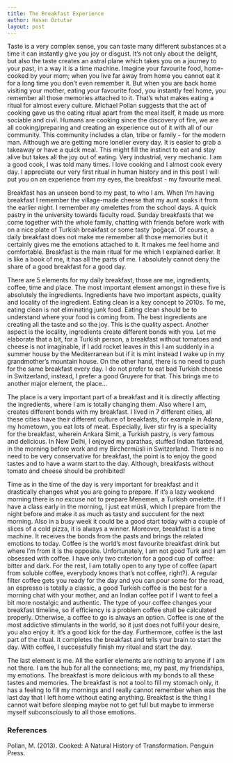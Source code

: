 ```yaml
---
title: The Breakfast Experience
author: Hasan Öztutar
layout: post
---
```

Taste is a very complex sense, you can taste many different substances at a time it can instantly give you joy or disgust. It’s not only about the delight, but also the taste creates an astral plane which takes you on a journey to your past, in a way it is a time machine. Imagine your favourite food, home-cooked by your mom; when you live far away from home you cannot eat it for a long time you don’t even remember it. But when you are back home visiting your mother, eating your favourite food, you instantly feel home, you remember all those memories attached to it. That’s what makes eating a ritual for almost every culture. Michael Pollan suggests that the act of cooking gave us the eating ritual apart from the meal itself, it made us more sociable and civil. Humans are cooking since the discovery of fire, we are all cooking/preparing and creating an experience out of it with all of our community. This community includes a clan, tribe or family  - for the modern man. Although we are getting more lonelier every day. It is easier to grab a takeaway or have a quick meal. This might fill the instinct to eat and stay alive but takes all the joy out of eating. Very industrial, very mechanic. I am a good cook, I was told many times. I love cooking and I almost cook every day. I appreciate our very first ritual in human history and in this post I will put you on an experience from my eyes, the breakfast - my favourite meal.

Breakfast has an unseen bond to my past, to who I am. When I’m having breakfast I remember the village-made cheese that my aunt soaks it from the earlier night. I remember my omelettes from the school days. A quick pastry in the university towards faculty road. Sunday breakfasts that we come together with the whole family, chatting with friends before work with on a nice plate of Turkish breakfast or some tasty ‘poğaça’. Of course, a daily breakfast does not make me remember all those memories but it certainly gives me the emotions attached to it. It makes me feel home and comfortable. Breakfast is the main ritual for me which I explained earlier. It is like a book of me, it has all the parts of me. I absolutely cannot deny the share of a good breakfast for a good day.  

There are 5 elements for my daily breakfast, those are me, ingredients, coffee, time and place. The most important element amongst in these five is absolutely the ingredients. Ingredients have two important aspects, quality and locality of the ingredient. Eating clean is a key concept to 2010s. To me, eating clean is not eliminating junk food. Eating clean should be to understand where your food is coming from. The best ingredients are creating all the taste and so the joy. This is the quality aspect. Another aspect is the locality, ingredients create different bonds with you. Let me elaborate that a bit, for a Turkish person, a breakfast without tomatoes and cheese is not imaginable, if I add rocket leaves in this I am suddenly in a summer house by the Mediterranean but if it is mint instead I wake up in my grandmother’s mountain house. On the other hand, there is no need to push for the same breakfast every day. I do not prefer to eat bad Turkish cheese in Switzerland, instead, I prefer a good Gruyere for that. This brings me to another major element, the place…

The place is a very important part of a  breakfast and it is directly affecting the ingredients, where I am is totally changing them. Also where I am, creates different bonds with my breakfast. I lived in 7 different cities, all these cities have their different culture of breakfasts, for example in Adana, my hometown, you eat lots of meat. Especially, liver stir fry is a speciality for the breakfast, wherein Ankara Simit, a Turkish pastry, is very famous and delicious. In New Delhi, I enjoyed my parathas, stuffed Indian flatbread, in the morning before work and my Birchermüsli in Switzerland. There is no need to be very conservative for breakfast, the point is to enjoy the good tastes and to have a warm start to the day. Although, breakfasts without tomato and cheese should be prohibited!

Time as in the time of the day is very important for breakfast and it drastically changes what you are going to prepare. If it’s a lazy weekend morning there is no excuse not to prepare Menemen, a Turkish omelette. If I have a class early in the morning, I just eat müsli, which I prepare from the night before and make it as much as tasty and succulent for the next morning. Also in a busy week it could be a good start today with a couple of slices of a cold pizza, it is always a winner. Moreover, breakfast is a time machine. It receives the bonds from the pasts and brings the related emotions to today.
Coffee is the world’s most favourite breakfast drink but where I’m from it is the opposite. Unfortunately, I am not good Turk and I am obsessed with coffee. I have only two criterion for a good cup of coffee: bitter and dark. For the rest, I am totally open to any type of coffee (apart from soluble coffee, everybody knows that’s not coffee, right?). A regular filter coffee gets you ready for the day and you can pour some for the road, an espresso is totally a classic, a good Turkish coffee is the best for a morning chat with your mother, and an Indian coffee pot if I want to feel a bit more nostalgic and authentic. The type of your coffee changes your breakfast timeline, so if efficiency is a problem coffee shall be calculated properly. Otherwise, a coffee to go is always an option. Coffee is one of the most addictive stimulants in the world, so it just does not fulfil your desire, you also enjoy it. It’s a good kick for the day. Furthermore, coffee is the last part of the ritual. It completes the breakfast and tells your brain to start the day. With coffee, I successfully finish my ritual and start the day.

The last element is me. All the earlier elements are nothing to anyone if I am not there. I am the hub for all the connections; me, my past, my friendships, my emotions. The breakfast is more delicious with my bonds to all these tastes and memories. The breakfast is not a tool to fill my stomach only, it has a feeling to fill my mornings and I really cannot remember when was the last day that I left home without eating anything. Breakfast is the thing I cannot wait before sleeping maybe not to get full but maybe to immerse myself subconsciously to all those emotions.

### References

Pollan, M. (2013). Cooked: A Natural History of Transformation. Penguin Press.
